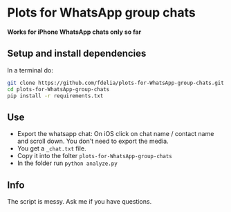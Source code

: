 # Plots for WhatsApp group chats

**Works for iPhone WhatsApp chats only so far**

## Setup and install dependencies
In a terminal do:
```bash
git clone https://github.com/fdelia/plots-for-WhatsApp-group-chats.git
cd plots-for-WhatsApp-group-chats
pip install -r requirements.txt
```

## Use
* Export the whatsapp chat: On iOS click on chat name / contact name and scroll down. You don't need to export the media.
* You get a `_chat.txt` file.
* Copy it into the folter `plots-for-WhatsApp-group-chats`
* In the folder run `python analyze.py`

## Info
The script is messy. Ask me if you have questions.
